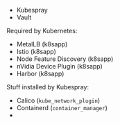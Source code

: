 - Kubespray
- Vault

Required by Kubernetes:

- MetalLB (k8sapp)
- Istio (k8sapp)
- Node Feature Discovery (k8sapp)
- nVidia Device Plugin (k8sapp)
- Harbor (k8sapp)

Stuff installed by Kubespray:

- Calico (`kube_network_plugin`)
- Containerd (`container_manager`)
-  
